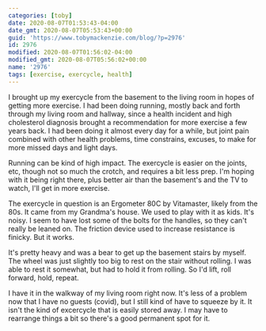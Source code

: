 ```yaml
---
categories: [toby]
date: 2020-08-07T01:53:43-04:00
date_gmt: 2020-08-07T05:53:43+00:00
guid: 'https://www.tobymackenzie.com/blog/?p=2976'
id: 2976
modified: 2020-08-07T01:56:02-04:00
modified_gmt: 2020-08-07T05:56:02+00:00
name: '2976'
tags: [exercise, exercycle, health]
---
```


I brought up my exercycle from the basement to the living room in hopes of getting more exercise.<!--more-->  I had been doing running, mostly back and forth through my living room and hallway, since a health incident and high cholesterol diagnosis brought a recommendation for more exercise a few years back.  I had been doing it almost every day for a while, but joint pain combined with other health problems, time constrains, excuses, to make for more missed days and light days.

Running can be kind of high impact.  The exercycle is easier on the joints, etc, though not so much the crotch, and requires a bit less prep.  I'm hoping with it being right there, plus better air than the basement's and the TV to watch, I'll get in more exercise.

The exercycle in question is an Ergometer 80C by Vitamaster, likely from the 80s.  It came from my Grandma's house.  We used to play with it as kids.  It's noisy.  I seem to have lost some of the bolts for the handles, so they can't really be leaned on.  The friction device used to increase resistance is finicky.  But it works.

It's pretty heavy and was a bear to get up the basement stairs by myself.  The wheel was just slightly too big to rest on the stair without rolling.  I was able to rest it somewhat, but had to hold it from rolling.  So I'd lift, roll forward, hold, repeat.

I have it in the walkway of my living room right now.  It's less of a problem now that I have no guests (covid), but I still kind of have to squeeze by it.  It isn't the kind of excercycle that is easily stored away.  I may have to rearrange things a bit so there's a good permanent spot for it.
